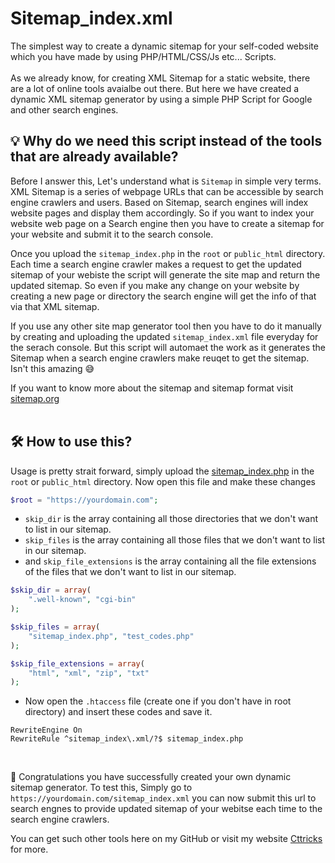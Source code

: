 # Sitemap_index.xml
The simplest way to create a dynamic sitemap for your self-coded website which you have made by using PHP/HTML/CSS/Js etc... Scripts.<br><br>
As we already know, for creating XML Sitemap for a static website, there are a lot of online tools avaialbe out there. But here we have created a dynamic XML sitemap generator by using a simple PHP Script for Google and other search engines.

## 💡 Why do we need this script instead of the tools that are already available?
Before I answer this, Let's understand what is `Sitemap` in simple very terms. XML Sitemap is a series of webpage URLs that can be accessible by search engine crawlers and users. Based on Sitemap, search engines will index website pages and display them accordingly. So if you want to index your website web page on a Search engine then you have to create a sitemap for your website and submit it to the search console. 

Once you upload the `sitemap_index.php` in the `root` or `public_html` directory. Each time a search engine crawler makes a request to get the updated sitemap of your webiste the script will generate the site map and return the updated sitemap. So even if you make any change on your website by creating a new page or directory the search engine will get the info of that via that XML sitemap. 

If you use any other site map generator tool then you have to do it manually by creating and uploading the updated `sitemap_index.xml` file everyday for the serach console. But  this script will automaet the work as it generates the Sitemap when a search engine crawlers make reuqet to get the sitemap. Isn't this amazing 😅

If you want to know more about the sitemap and sitemap format visit [sitemap.org](http://www.sitemaps.org/protocol.html)
<br><br>
## 🛠 How to use this?
Usage is pretty strait forward, simply upload the [sitemap_index.php](https://github.com/cttricks/sitemap_index.xml/blob/main/sitemap_index.php) in the `root` or `public_html` directory. Now open this file and make these changes

```PHP
$root = "https://yourdomain.com";
```
 - `skip_dir` is the array containing all those directories that we don't want to list in our sitemap.
 - `skip_files` is the array containing all those files that we don't want to list in our sitemap.
 - and `skip_file_extensions` is the array containing all the file extensions of the files that we don't want to list in our sitemap.

```PHP
$skip_dir = array(
	".well-known", "cgi-bin"
);

$skip_files = array(
	"sitemap_index.php", "test_codes.php"
);

$skip_file_extensions = array(
	"html", "xml", "zip", "txt"
);

```

 - Now open the `.htaccess` file (create one if you don't have in root directory) and insert these codes and save it.

```htaccess
RewriteEngine On
RewriteRule ^sitemap_index\.xml/?$ sitemap_index.php
```
<br>

🥳 Congratulations you have successfully created your own dynamic sitemap generator. To test this, Simply go to `https://yourdomain.com/sitemap_index.xml` you can now submit this url to search engnes to provide updated sitemap of your webitse each time to the search engine crawlers.


You can get such other tools here on my GitHub or visit my website [Cttricks](https://cttricks.com) for more.



